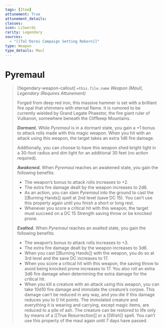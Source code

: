 ```yaml
---
tags: [Item]
attunement: True
attunement_details: 
classes: 
icon: LiSwords
rarity: Legendary
sources:
  - "[[Tal'Dorei Campaign Setting Reborn]]"
type: Weapon
type_details: Maul
---
```

# Pyremaul
>[!legendary-weapon-callout] `=this.file.name`
>*Weapon (Maul), Legendary (Requires Attunement)*
>
>Forged from deep red iron, this massive hammer is set with a brilliant fire opal that shimmers with eternal flame. It is rumored to be currently wielded by Grand Legate Phaestor, the fire giant ruler of Vulkanon, somewhere beneath the Cliffkeep Mountains.
>
>***Dormant.*** While *Pyremaul* is in a dormant state, you gain a +1 bonus to attack rolls made with this magic weapon. When you hit with an attack using this weapon, the target takes an extra 1d6 fire damage.
>
>Additionally, you can choose to have this weapon shed bright light in a 30-foot radius and dim light for an additional 30 feet (no action required).
>
>***Awakened.*** When *Pyremaul* reaches an awakened state, you gain the following benefits:
>
>* The weapon’s bonus to attack rolls increases to +2.
>* The extra fire damage dealt by the weapon increases to 2d6.
>* As an action, you can slam *Pyremaul* into the ground to cast the [[Burning Hands]] spell at 2nd level (save DC 15). You can’t use this property again until you finish a short or long rest.
>* Whenever you score a critical hit with this weapon, the target must succeed on a DC 15 Strength saving throw or be knocked prone.
>
>***Exalted.*** When *Pyremaul* reaches an exalted state, you gain the following benefits:
>
>* The weapon’s bonus to attack rolls increases to +3.
>* The extra fire damage dealt by the weapon increases to 3d6.
>* When you cast [[Burning Hands]] with the weapon, you do so at 3rd level and the save DC increases to 17.
>* When you score a critical hit with this weapon, the saving throw to avoid being knocked prone increases to 17. You also roll an extra 3d6 fire damage when determining the extra damage for the critical hit.
>* When you kill a creature with an attack using this weapon, you can take 10d10 fire damage and immolate the creature’s corpse. This damage can’t be reduced in any way, and you die if this damage reduces you to 0 hit points. The immolated creature and everything it is wearing and carrying, except magic items, are reduced to a pile of ash. The creature can be restored to life only by means of a [[True Resurrection]] or a [[Wish]] spell. You can’t use this property of the maul again until 7 days have passed.
>
>
